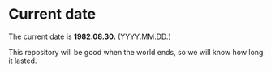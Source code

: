 # Current date

The current date is **1982.08.30.** (YYYY.MM.DD.)

This repository will be good when the world ends, so we will know how long it lasted.